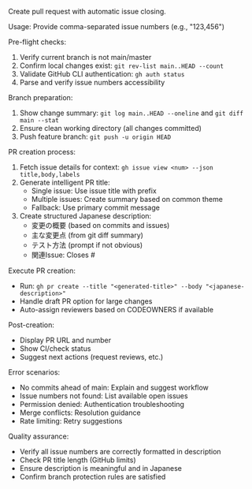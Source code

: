 Create pull request with automatic issue closing.

Usage: Provide comma-separated issue numbers (e.g., "123,456")

Pre-flight checks:
1. Verify current branch is not main/master
2. Confirm local changes exist: `git rev-list main..HEAD --count`
3. Validate GitHub CLI authentication: `gh auth status`
4. Parse and verify issue numbers accessibility

Branch preparation:
1. Show change summary: `git log main..HEAD --oneline` and `git diff main --stat`
2. Ensure clean working directory (all changes committed)
3. Push feature branch: `git push -u origin HEAD`

PR creation process:
1. Fetch issue details for context: `gh issue view <num> --json title,body,labels`
2. Generate intelligent PR title:
   - Single issue: Use issue title with prefix
   - Multiple issues: Create summary based on common theme
   - Fallback: Use primary commit message
3. Create structured Japanese description:
   - 変更の概要 (based on commits and issues)
   - 主な変更点 (from git diff summary)
   - テスト方法 (prompt if not obvious)
   - 関連Issue: Closes #<each-issue-number>

Execute PR creation:
- Run: `gh pr create --title "<generated-title>" --body "<japanese-description>"`
- Handle draft PR option for large changes
- Auto-assign reviewers based on CODEOWNERS if available

Post-creation:
- Display PR URL and number
- Show CI/check status
- Suggest next actions (request reviews, etc.)

Error scenarios:
- No commits ahead of main: Explain and suggest workflow
- Issue numbers not found: List available open issues
- Permission denied: Authentication troubleshooting
- Merge conflicts: Resolution guidance
- Rate limiting: Retry suggestions

Quality assurance:
- Verify all issue numbers are correctly formatted in description
- Check PR title length (GitHub limits)
- Ensure description is meaningful and in Japanese
- Confirm branch protection rules are satisfied
